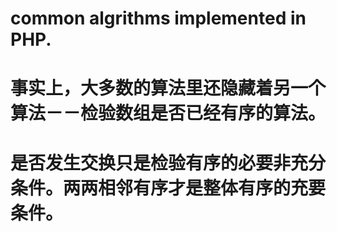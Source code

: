 # common algrithms implemented in PHP.

# 事实上，大多数的算法里还隐藏着另一个算法－－检验数组是否已经有序的算法。

# 是否发生交换只是检验有序的必要非充分条件。两两相邻有序才是整体有序的充要条件。
